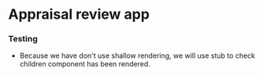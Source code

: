 # Appraisal review app

### Testing
- Because we have don't use shallow rendering, we will use stub to check children component has been rendered.